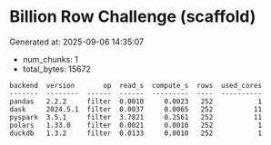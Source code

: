 # Billion Row Challenge (scaffold)

Generated at: 2025-09-06 14:35:07

- num_chunks: 1
- total_bytes: 15672

```text
backend  version       op  read_s  compute_s  rows  used_cores
-------  --------  ------  ------  ---------  ----  ----------
pandas   2.2.2     filter  0.0010     0.0023   252           1
dask     2024.5.1  filter  0.0037     0.0065   252          11
pyspark  3.5.1     filter  3.7821     0.2561   252          11
polars   1.33.0    filter  0.0021     0.0010   252           1
duckdb   1.3.2     filter  0.0133     0.0010   252           1
```
